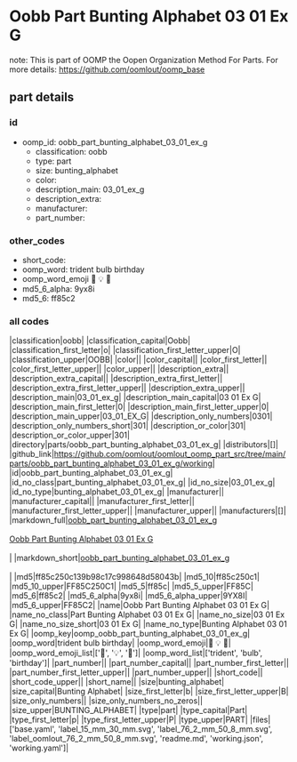 # Oobb Part Bunting Alphabet 03 01 Ex G  

note: This is part of OOMP the Oopen Organization Method For Parts. For more details: https://github.com/oomlout/oomp_base

##  part details





### id
* oomp_id: oobb_part_bunting_alphabet_03_01_ex_g
  * classification: oobb
  * type: part
  * size: bunting_alphabet
  * color: 
  * description_main: 03_01_ex_g
  * description_extra: 
  * manufacturer: 
  * part_number: 

### other_codes
* short_code: 
* oomp_word: trident bulb birthday
* oomp_word_emoji :trident: :bulb: :birthday:
* md5_6_alpha: 9yx8i
* md5_6: ff85c2

### all codes 
|classification|oobb|
|classification_capital|Oobb|
|classification_first_letter|o|
|classification_first_letter_upper|O|
|classification_upper|OOBB|
|color||
|color_capital||
|color_first_letter||
|color_first_letter_upper||
|color_upper||
|description_extra||
|description_extra_capital||
|description_extra_first_letter||
|description_extra_first_letter_upper||
|description_extra_upper||
|description_main|03_01_ex_g|
|description_main_capital|03 01 Ex G|
|description_main_first_letter|0|
|description_main_first_letter_upper|0|
|description_main_upper|03_01_EX_G|
|description_only_numbers|0301|
|description_only_numbers_short|301|
|description_or_color|301|
|description_or_color_upper|301|
|directory|parts/oobb_part_bunting_alphabet_03_01_ex_g|
|distributors|[]|
|github_link|https://github.com/oomlout/oomlout_oomp_part_src/tree/main/parts/oobb_part_bunting_alphabet_03_01_ex_g/working|
|id|oobb_part_bunting_alphabet_03_01_ex_g|
|id_no_class|part_bunting_alphabet_03_01_ex_g|
|id_no_size|03_01_ex_g|
|id_no_type|bunting_alphabet_03_01_ex_g|
|manufacturer||
|manufacturer_capital||
|manufacturer_first_letter||
|manufacturer_first_letter_upper||
|manufacturer_upper||
|manufacturers|[]|
|markdown_full|[oobb_part_bunting_alphabet_03_01_ex_g](https://github.com/oomlout/oomlout_oomp_part_src/tree/main/parts/oobb_part_bunting_alphabet_03_01_ex_g/working)<br>[](https://github.com/oomlout/oomlout_oomp_part_src/tree/main/parts/oobb_part_bunting_alphabet_03_01_ex_g/working)<br>[Oobb Part Bunting Alphabet 03 01 Ex G](https://github.com/oomlout/oomlout_oomp_part_src/tree/main/parts/oobb_part_bunting_alphabet_03_01_ex_g/working)<br><br>|
|markdown_short|[oobb_part_bunting_alphabet_03_01_ex_g](https://github.com/oomlout/oomlout_oomp_part_src/tree/main/parts/oobb_part_bunting_alphabet_03_01_ex_g/working)<br><br>|
|md5|ff85c250c139b98c17c998648d58043b|
|md5_10|ff85c250c1|
|md5_10_upper|FF85C250C1|
|md5_5|ff85c|
|md5_5_upper|FF85C|
|md5_6|ff85c2|
|md5_6_alpha|9yx8i|
|md5_6_alpha_upper|9YX8I|
|md5_6_upper|FF85C2|
|name|Oobb Part Bunting Alphabet 03 01 Ex G|
|name_no_class|Part Bunting Alphabet 03 01 Ex G|
|name_no_size|03 01 Ex G|
|name_no_size_short|03 01 Ex G|
|name_no_type|Bunting Alphabet 03 01 Ex G|
|oomp_key|oomp_oobb_part_bunting_alphabet_03_01_ex_g|
|oomp_word|trident bulb birthday|
|oomp_word_emoji|:trident: :bulb: :birthday:|
|oomp_word_emoji_list|[':trident:', ':bulb:', ':birthday:']|
|oomp_word_list|['trident', 'bulb', 'birthday']|
|part_number||
|part_number_capital||
|part_number_first_letter||
|part_number_first_letter_upper||
|part_number_upper||
|short_code||
|short_code_upper||
|short_name||
|size|bunting_alphabet|
|size_capital|Bunting Alphabet|
|size_first_letter|b|
|size_first_letter_upper|B|
|size_only_numbers||
|size_only_numbers_no_zeros||
|size_upper|BUNTING_ALPHABET|
|type|part|
|type_capital|Part|
|type_first_letter|p|
|type_first_letter_upper|P|
|type_upper|PART|
|files|['base.yaml', 'label_15_mm_30_mm.svg', 'label_76_2_mm_50_8_mm.svg', 'label_oomlout_76_2_mm_50_8_mm.svg', 'readme.md', 'working.json', 'working.yaml']|
